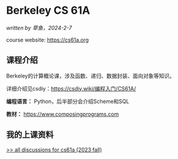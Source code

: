 # Berkeley CS 61A

*written by 草鱼，2024-2-7*

course website: <https://cs61a.org>

## 课程介绍

Berkeley的计算概论课，涉及函数、递归、数据封装、面向对象等知识。

详细介绍见csdiy：<https://csdiy.wiki/编程入门/CS61A/>

**编程语言：** Python，后半部分会介绍Scheme和SQL

**教材：** <https://www.composingprograms.com>

## 我的上课资料

[>> all discussions for cs61a (2023 fall)](disc/discussions.pdf)